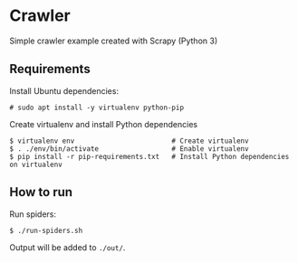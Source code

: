 # Crawler
Simple crawler example created with Scrapy (Python 3)

## Requirements

Install Ubuntu dependencies:
```
# sudo apt install -y virtualenv python-pip
```

Create virtualenv and install Python dependencies
```
$ virtualenv env                        # Create virtualenv
$ . ./env/bin/activate                  # Enable virtualenv
$ pip install -r pip-requirements.txt   # Install Python dependencies on virtualenv
```

## How to run
Run spiders:

```
$ ./run-spiders.sh
```

Output will be added to `./out/`.